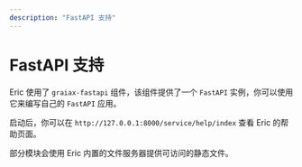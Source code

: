 ```yaml
---
description: "FastAPI 支持"
---
```


# FastAPI 支持

Eric 使用了 `graiax-fastapi` 组件，该组件提供了一个 `FastAPI` 实例，你可以使用它来编写自己的 `FastAPI` 应用。

启动后，你可以在 `http://127.0.0.1:8000/service/help/index` 查看 Eric 的帮助页面。

部分模块会使用 Eric 内置的文件服务器提供可访问的静态文件。
